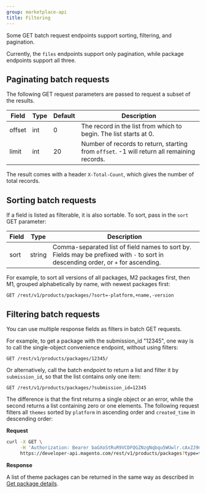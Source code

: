 ```yaml
---
group: marketplace-api
title: Filtering
---
```


Some GET batch request endpoints support sorting, filtering, and pagination.

Currently, the `files` endpoints support only pagination, while package endpoints support all three.

## Paginating batch requests

The following GET request parameters are passed to request a subset of the results.

|Field|Type|Default|Description|
|-----|----|-------|-----------|
|offset|int|0|The record in the list from which to begin. The list starts at 0.|
|limit|int|20|Number of records to return, starting from `offset`. -1 will return all remaining records.|

The result comes with a header `X-Total-Count`, which gives the number of total records.

## Sorting batch requests

If a field is listed as filterable, it is also sortable. To sort, pass in the `sort` GET parameter:

|Field|Type|Description|
|-----|----|-----------|
|sort|string|Comma-separated list of field names to sort by. Fields may be prefixed with `-` to sort in descending order, or `+` for ascending.|

For example, to sort all versions of all packages, M2 packages first, then M1,
grouped alphabetically by name, with newest packages first:

```http
GET /rest/v1/products/packages/?sort=-platform,+name,-version
```

## Filtering batch requests

You can use multiple response fields as filters in batch GET requests.

For example, to get a package with the submission_id "12345", one way is
to call the single-object convenience endpoint, without using filters:

```http
GET /rest/v1/products/packages/12345/
```

Or alternatively, call the batch endpoint to return a list and filter it by `submission_id`,
so that the list contains only one item:

```http
GET /rest/v1/products/packages/?submission_id=12345
```

The difference is that the first returns a single object or an error, while the second returns a list containing zero or one elements.
The following request filters all `themes` sorted by `platform` in ascending order and `created_time` in descending order:

**Request**

```bash
curl -X GET \
     -H 'Authorization: Bearer baGXoStRuR9VCDFQGZNzgNqbqu5WUwlr.cAxZJ9m22Le7' \
     https://developer-api.magento.com/rest/v1/products/packages?type=theme&sort=+platform,-created_time
```

**Response**

A list of theme packages can be returned in the same way as described in [Get package details](packages.html#get-package-details).
